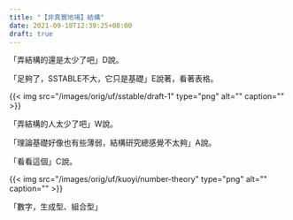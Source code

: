 ```yaml
---
title: "【非真實地場】結構"
date: 2021-09-10T12:39:25+08:00
draft: true
---
```


「弄結構的還是太少了吧」D說。

「足夠了，SSTABLE不大，它只是基礎」E說著，看著表格。

{{< img src="/images/orig/uf/sstable/draft-1" type="png" alt="" caption="" >}}

「弄結構的人太少了吧」W說。

「理論基礎好像也有些薄弱，結構研究總感覺不太夠」A說。

「看看這個」C說。

{{< img src="/images/orig/uf/kuoyi/number-theory" type="png" alt="" caption="" >}}

「數字，生成型、組合型」